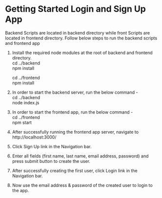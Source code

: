 # Getting Started Login and Sign Up App

Backend Scripts are located in backend directory while front Scripts are located in frontend directory. Follow below steps to run the backend scripts and frontend app

1. Install the required node modules at the root of backend and frontend directory.  
    cd ../backend  
    npm install 
      
    cd ../frontend  
    npm install  

2. In order to start the backend server, run the below command -   
    cd ../backend  
    node index.js  

3. In order to start the frontend app, run the below command -   
    cd ../frontend  
    npm start  

4. After successfully running the frontend app server, navigate to http://localhost:3000/

5. Click Sign Up link in the Navigation bar.

6. Enter all fields (first name, last name, email address, password) and press submit button to create the user.

7. After successfully creating the first user, click Login link in the Navigation bar.

8. Now use the email address & password of the created user to login to the app.
